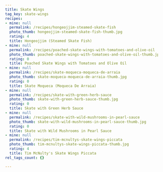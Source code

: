 ```yaml
---
title: Skate Wings
tag_key: skate-wings
recipes:
- mine: null
  permalink: /recipes/hongeojjim-steamed-skate-fish
  photo_thumb: hongeojjim-steamed-skate-fish-thumb.jpg
  rating: 4
  title: Hongeojjim (Steamed Skate Fish)
- mine: null
  permalink: /recipes/poached-skate-wings-with-tomatoes-and-olive-oil
  photo_thumb: poached-skate-wings-with-tomatoes-and-olive-oil-thumb.jpg
  rating: 0
  title: Poached Skate Wings with Tomatoes and Olive Oil
- mine: null
  permalink: /recipes/skate-moqueca-moqueca-de-arraia
  photo_thumb: skate-moqueca-moqueca-de-arraia-thumb.jpg
  rating: 0
  title: Skate Moqueca (Moqueca De Arraia)
- mine: null
  permalink: /recipes/skate-with-green-herb-sauce
  photo_thumb: skate-with-green-herb-sauce-thumb.jpg
  rating: 0
  title: Skate with Green Herb Sauce
- mine: null
  permalink: /recipes/skate-with-wild-mushrooms-in-pearl-sauce
  photo_thumb: skate-with-wild-mushrooms-in-pearl-sauce-thumb.jpg
  rating: 0
  title: Skate with Wild Mushrooms in Pearl Sauce
- mine: null
  permalink: /recipes/tim-mcnultys-skate-wings-piccata
  photo_thumb: tim-mcnultys-skate-wings-piccata-thumb.jpg
  rating: 4
  title: Tim McNulty's Skate Wings Piccata
rel_tags_count: {}

---
```

